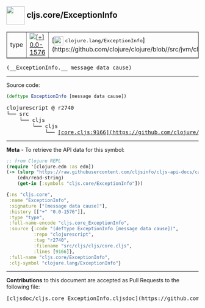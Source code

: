 ## <img width="48px" valign="middle" src="http://i.imgur.com/Hi20huC.png"> cljs.core/ExceptionInfo

 <table border="1">
<tr>

<td>type</td>
<td><a href="https://github.com/cljsinfo/cljs-api-docs/tree/0.0-1576"><img valign="middle" alt="[+] 0.0-1576" src="https://img.shields.io/badge/+-0.0--1576-lightgrey.svg"></a> </td>
<td>
[<img height="24px" valign="middle" src="http://i.imgur.com/1GjPKvB.png"> <samp>clojure.lang/ExceptionInfo</samp>](https://github.com/clojure/clojure/blob//src/jvm/clojure/lang/ExceptionInfo.java)
</td>
</tr>
</table>

 <samp>
(__ExceptionInfo.__ message data cause)<br>
</samp>

---





Source code:

```clj
(deftype ExceptionInfo [message data cause])
```

 <pre>
clojurescript @ r2740
└── src
    └── cljs
        └── cljs
            └── <ins>[core.cljs:9166](https://github.com/clojure/clojurescript/blob/r2740/src/cljs/cljs/core.cljs#L9166)</ins>
</pre>


---

__Meta__ - To retrieve the API data for this symbol:

```clj
;; from Clojure REPL
(require '[clojure.edn :as edn])
(-> (slurp "https://raw.githubusercontent.com/cljsinfo/cljs-api-docs/catalog/cljs-api.edn")
    (edn/read-string)
    (get-in [:symbols "cljs.core/ExceptionInfo"]))
```

```clj
{:ns "cljs.core",
 :name "ExceptionInfo",
 :signature ["[message data cause]"],
 :history [["+" "0.0-1576"]],
 :type "type",
 :full-name-encode "cljs.core_ExceptionInfo",
 :source {:code "(deftype ExceptionInfo [message data cause])",
          :repo "clojurescript",
          :tag "r2740",
          :filename "src/cljs/cljs/core.cljs",
          :lines [9166]},
 :full-name "cljs.core/ExceptionInfo",
 :clj-symbol "clojure.lang/ExceptionInfo"}

```

---

__Contributions__ to this document are accepted as Pull Requests to the following file:

 <pre>
[cljsdoc/cljs.core_ExceptionInfo.cljsdoc](https://github.com/cljsinfo/cljs-api-docs/blob/master/cljsdoc/cljs.core_ExceptionInfo.cljsdoc)
</pre>

